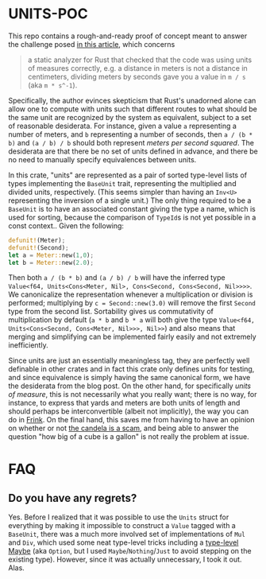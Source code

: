 # UNITS-POC

This repo contains a rough-and-ready proof of concept meant to answer the
challenge posed [in this
article](https://yoric.github.io/post/rust-refinement-types/), which
concerns

> a static analyzer for Rust that checked that the code was using
> units of measures correctly, e.g. a distance in meters is not a
> distance in centimeters, dividing meters by seconds gave you a value
> in `m / s` (aka `m * s^-1`).

Specifically, the author evinces skepticism that Rust's unadorned
alone can allow one to compute with units such that different routes
to what should be the same unit are recognized by the system as
equivalent, subject to a set of reasonable desiderata. For instance,
given a value `a` representing a number of meters, and `b`
representing a number of seconds, then `a / (b * b)` and `(a / b) / b`
should both represent _meters per second squared_. The desiderata are
that there be no set of units defined in advance, and there be no need
to manually specify equivalences between units.

In this crate, "units" are represented as a pair of sorted type-level
lists of types implementing the `BaseUnit` trait, representing the
multiplied and divided units, respectively. (This seems simpler than
having an `Inv<U>` representing the inversion of a single unit.) The
only thing required to be a `BaseUnit` is to have an associated
constant giving the type a name, which is used for sorting, because
the comparison of `TypeId`s is not yet possible in a const context..
Given the following:

```rust
defunit!(Meter);
defunit!(Second);
let a = Meter::new(1,0);
let b = Meter::new(2.0);
```

Then both `a / (b * b)` and `(a / b) / b` will have the inferred type
`Value<f64, Units<Cons<Meter, Nil>, Cons<Second, Cons<Second,
Nil>>>>`. We canonicalize the representation whenever a multiplication
or division is performed; multiplying by `c = Second::new(3.0)` will
remove the first `Second` type from the second list. Sortability gives
us commutativity of multiplication by default (`a * b` and `b * a`
will both give the type `Value<f64, Units<Cons<Second, Cons<Meter,
Nil>>>, Nil>>`) and also means that merging and simplifying can be
implemented fairly easily and not extremely inefficiently.

Since units are just an essentially meaningless tag, they are
perfectly well definable in other crates and in fact this crate only
defines units for testing, and since equivalence is simply having the
same canonical form, we have the desiderata from the blog post. On the
other hand, for specifically *units of measure*, this is not
necessarily what you really want; there is no way, for instance, to
express that yards and meters are both units of length and should
perhaps be interconvertible (albeit not implicitly), the way you can
do in [Frink](https://frinklang.org/). On the final hand, this saves
me from having to have an opinion on whether or not [the candela is a
scam](https://frinklang.org/frinkdata/units.txt), and being able to
answer the question "how big of a cube is a gallon" is not really the
problem at issue.

# FAQ

## Do you have any regrets?

Yes. Before I realized that it was possible to use the `Units` struct
for everything by making it impossible to construct a `Value` tagged
with a `BaseUnit`, there was a much more involved set of
implementations of `Mul` and `Div`, which used some neat type-level
tricks including a [type-level
Maybe](https://github.com/bwo/units-poc/commit/cc23afa808e456ae32f26baf1515c5e856dbd836#diff-06060802aa63cf0eea53aba4bb5b2c88a0b96d2dc21bbe7a7736d21e31b127b5L90-L131)
(aka `Option`, but I used `Maybe`/`Nothing`/`Just` to avoid stepping
on the existing type). However, since it was actually unnecessary, I
took it out. Alas.
